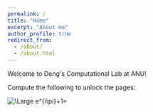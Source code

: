 ```yaml
---
permalink: /
title: "Home"
excerpt: "About me"
author_profile: true
redirect_from: 
  - /about/
  - /about.html
---
```


Welcome to Deng's Computational Lab at ANU!

Compute the following to unlock the pages: 

![\Large e^{i\pi}+1=](https://latex.codecogs.com/svg.latex?\Large&space;e^{i\pi}+1=) 
